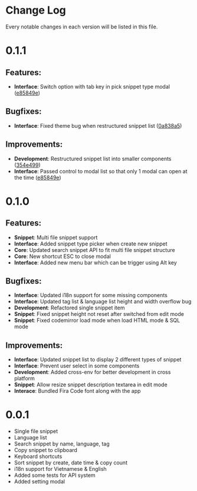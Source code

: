 # Change Log
Every notable changes in each version will be listed in this file.
# 0.1.1
## Features:
- **Interface**: Switch option with tab key in pick snippet type modal ([e85849e](https://github.com/ZeroX-DG/SnippetStore/commit/e85849e))
## Bugfixes:
- **Interface**: Fixed theme bug when restructured snippet list ([0a838a5](https://github.com/ZeroX-DG/SnippetStore/commit/0a838a5))
## Improvements:
- **Development**: Restructured snippet list into smaller components ([354e499](https://github.com/ZeroX-DG/SnippetStore/commit/354e499))
- **Interface**: Passed control to modal list so that only 1 modal can open at the time ([e85849e](https://github.com/ZeroX-DG/SnippetStore/commit/e85849e))
# 0.1.0
## Features:
- **Snippet**: Multi file snippet support
- **Interface**: Added snippet type picker when create new snippet
- **Core**: Updated search snippet API to fit multi file snippet structure
- **Core**: New shortcut ESC to close modal
- **Interface**: Added new menu bar which can be trigger using Alt key
## Bugfixes:
- **Interface**: Updated i18n support for some missing components
- **Interface**: Updated tag list & language list height and width overflow bug
- **Development**: Refactored single snippet item
- **Snippet**: Fixed snippet height not reset after switched from edit mode
- **Snippet**: Fixed codemirror load mode when load HTML mode & SQL mode
## Improvements:
- **Interface**: Updated snippet list to display 2 different types of snippet
- **Interface**: Prevent user select in some components
- **Development**: Added cross-env for better development in cross platform
- **Snippet**: Allow resize snippet description textarea in edit mode
- **Interace**: Bundled Fira Code font along with the app

# 0.0.1
- Single file snippet
- Language list
- Search snippet by name, language, tag
- Copy snippet to clipboard
- Keyboard shortcuts
- Sort snippet by create, date time & copy count
- i18n support for Vietnamese & English
- Added some tests for API system
- Added setting modal